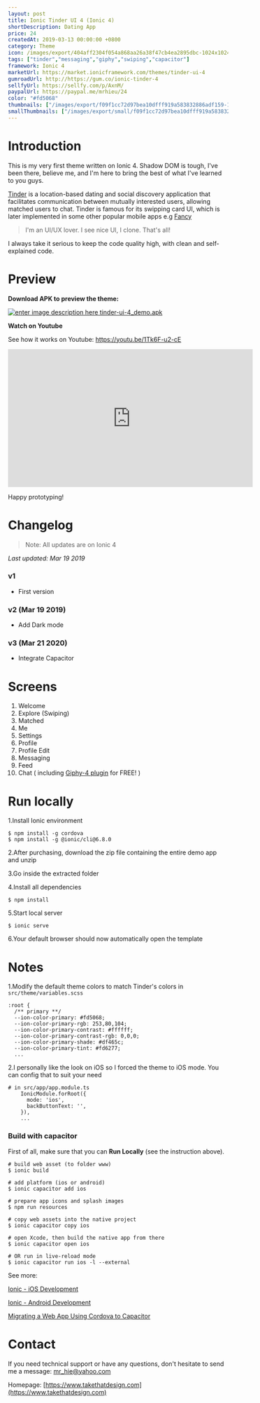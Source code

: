 ```yaml
---
layout: post
title: Ionic Tinder UI 4 (Ionic 4)
shortDescription: Dating App 
price: 24
createdAt: 2019-03-13 00:00:00 +0800
category: Theme
icon: /images/export/404aff2304f054a868aa26a38f47cb4ea2895dbc-1024x1024.jpg
tags: ["tinder","messaging","giphy","swiping","capacitor"]
framework: Ionic 4
marketUrl: https://market.ionicframework.com/themes/tinder-ui-4
gumroadUrl: http://https://gum.co/ionic-tinder-4
sellfyUrl: https://sellfy.com/p/AxnM/
paypalUrl: https://paypal.me/mrhieu/24
color: "#fd5068"
thumbnails: ["/images/export/f09f1cc72d97bea10dfff919a583832886adf159-1242x2208.jpg","/images/export/620ffc387316ee2728ca4e6d3ec5637b2c67b635-1242x2208.jpg","/images/export/ba638bd10d89e4c8d206bfc46f0782231b867447-1242x2208.jpg","/images/export/7096d83d354ae4b0ef178df4c6789cbe7dfc101d-1242x2208.jpg","/images/export/58b352de606a09d62a9a37d8995b24ee0245192f-1242x2208.jpg","/images/export/6ce2563de49a6c1659ac41ffab7830d5c7602abf-590x1028.gif"]
smallThumbnails: ["/images/export/small/f09f1cc72d97bea10dfff919a583832886adf159-1242x2208.jpg","/images/export/small/620ffc387316ee2728ca4e6d3ec5637b2c67b635-1242x2208.jpg","/images/export/small/ba638bd10d89e4c8d206bfc46f0782231b867447-1242x2208.jpg"]
---
```


# Introduction

This is my very first theme written on Ionic 4. Shadow DOM is tough, I've been there, believe me, and I'm here to bring the best of what I've learned to you guys.

[Tinder](https://tinder.com/) is a location-based dating and social discovery application that facilitates communication between mutually interested users, allowing matched users to chat. Tinder is famous for its swipping card UI, which is later implemented in some other popular mobile apps e.g [Fancy](https://fancy.com/) 

> I'm an UI/UX lover. I see nice UI, I clone. That's all!

I always take it serious to keep the code quality high, with clean and self-explained code.

# Preview



**Download APK to preview the theme:** 

[![enter image description here](https://lh3.googleusercontent.com/MIkXV-iIhrxPG5tZn8QTglczrISwLwebr8QmCKcJFN6NL0eNLf5GqWltrefAZwzAwh2r4RPk=w96-h96-e365)
tinder-ui-4_demo.apk](http://bit.ly/2ugnuqo)


**Watch on Youtube**

See how it works on Youtube: https://youtu.be/1Tk6F-u2-cE

<iframe width="560" height="315" src="https://www.youtube.com/embed/1Tk6F-u2-cE" frameborder="0" allow="accelerometer; autoplay; encrypted-media; gyroscope; picture-in-picture" allowfullscreen></iframe>


Happy prototyping!


# Changelog

> Note: All updates are on Ionic 4

*Last updated: Mar 19 2019*

### v1
* First version

### v2 (Mar 19 2019)
* Add Dark mode

### v3 (Mar 21 2020)
* Integrate Capacitor


# Screens

1. Welcome
2. Explore (Swiping)
3. Matched
4. Me
5. Settings
6. Profile
7. Profile Edit
8. Messaging
9. Feed 
10. Chat ( including [Giphy-4 plugin](https://market.ionicframework.com/plugins/giphy-4) for FREE! )

# Run locally
1.Install Ionic environment

```
$ npm install -g cordova
$ npm install -g @ionic/cli@6.8.0
```

2.After purchasing, download the zip file containing the entire demo app and unzip

3.Go inside the extracted folder

4.Install all dependencies

```
$ npm install
```

5.Start local server
```
$ ionic serve
```

6.Your default browser should now automatically open the template


# Notes

1.Modify the default theme colors to match Tinder's colors in `src/theme/variables.scss`
```
:root {
  /** primary **/
  --ion-color-primary: #fd5068;
  --ion-color-primary-rgb: 253,80,104;
  --ion-color-primary-contrast: #ffffff;
  --ion-color-primary-contrast-rgb: 0,0,0;
  --ion-color-primary-shade: #df465c;
  --ion-color-primary-tint: #fd6277;
  ...
```
2.I personally like the look on iOS so I forced the theme to iOS mode. You can config that to suit your need

```
# in src/app/app.module.ts
    IonicModule.forRoot({
      mode: 'ios',
      backButtonText: '',
    }),
    ...
```

### Build with capacitor

First of all, make sure that you can **Run Locally** (see the instruction above).

```
# build web asset (to folder www)
$ ionic build

# add platform (ios or android)
$ ionic capacitor add ios

# prepare app icons and splash images
$ npm run resources

# copy web assets into the native project
$ ionic capacitor copy ios

# open Xcode, then build the native app from there
$ ionic capacitor open ios

# OR run in live-reload mode
$ ionic capacitor run ios -l --external
```

See more: 

[Ionic - iOS Development](https://ionicframework.com/docs/building/ios)

[Ionic - Android Development](https://ionicframework.com/docs/building/android)

[Migrating a Web App Using Cordova to Capacitor](https://capacitor.ionicframework.com/docs/cordova/migrating-from-cordova-to-capacitor/)

# Contact
If you need technical support or have any questions, don't hesitate to send me a message: [mr_hie@yahoo.com](mailto:mr_hie@yahoo.com)

Homepage: [https://www.takethatdesign.com](https://www.takethatdesign.com)
